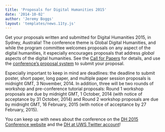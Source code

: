 ```yaml
---
title: 'Proposals for Digital Humanities 2015'
date: '2014-10-02'
author: 'Jeremy Boggs'
layout: 'templates/news.11ty.js'
---
```

Get your proposals written and submitted for Digital Humanities 2015, in Sydney, Australia! The conference theme is Global Digital Humanities, and while the program committee welcomes proposals on any aspect of the digital humanities, it especially encourages proposals that address *global* aspects of the digital humanities. See the [Call for Papers](http://dh2015.org/cfp/) for details, and use the [conference’s proposal system](https://www.conftool.pro/dh2015/) to submit your proposal.

Especially important to keep in mind are deadlines: the deadline to submit poster, short paper, long paper, and multiple paper session proposals is midnight GMT, 3 November, 2014. In addition, three will be two rounds of workshop and pre-conference tutorial proposals: Round 1 workshop proposals are due by midnight GMT, 1 October, 2014 (with notice of acceptance by 31 October, 2014) and Round 2 workshop proposals are due by midnight GMT, 16 February, 2015 (with notice of acceptance by 27 February, 2015).

You can keep up with news about the conference on the [DH 2015 Conference website](http://dh2015.org) and the [DH at UWS Twitter account](http://twitter.com/DH_UWS)!
